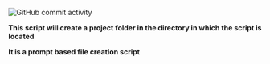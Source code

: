 ![GitHub commit activity](https://img.shields.io/github/commit-activity/m/Alexdoesvoices/ProjectDistromaker-GitHubVersion.svg)

**This script will create a project folder in the directory in which the script is located**

**It is a prompt based file creation script**
